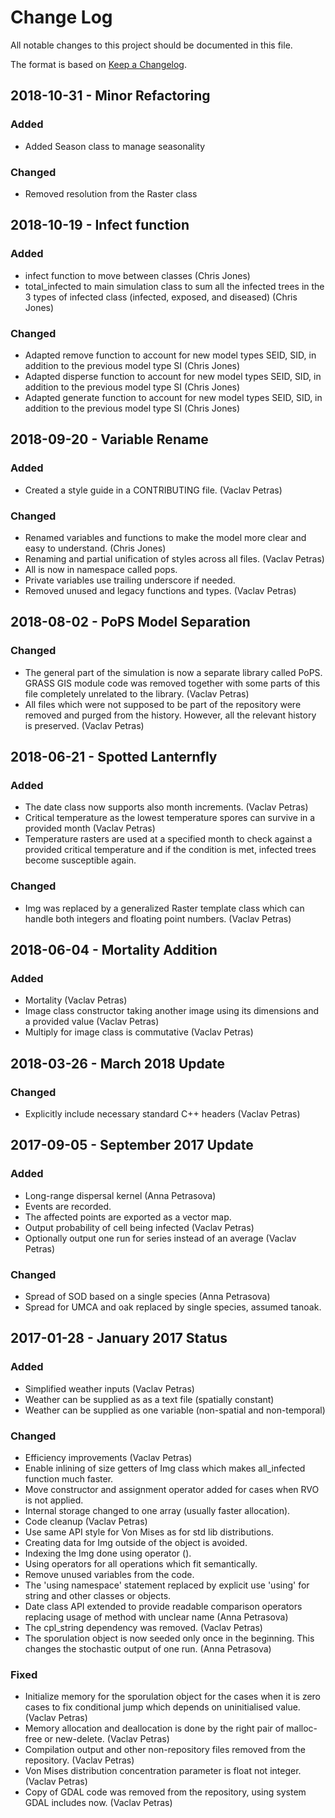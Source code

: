 # Change Log

All notable changes to this project should be documented in this file.

The format is based on [Keep a Changelog](http://keepachangelog.com/).

## 2018-10-31 - Minor Refactoring

### Added

- Added Season class to manage seasonality

### Changed

- Removed resolution from the Raster class

## 2018-10-19 - Infect function

### Added

- infect function to move between classes  (Chris Jones)
- total_infected to main simulation class to sum all the infected trees in the 3 types of infected class (infected, exposed, and diseased) (Chris Jones)

### Changed

- Adapted remove function to account for new model types SEID, SID, in addition to the previous model type SI (Chris Jones)
- Adapted disperse function to account for new model types SEID, SID, in addition to the previous model type SI (Chris Jones)
- Adapted generate function to account for new model types SEID, SID, in addition to the previous model type SI (Chris Jones)

## 2018-09-20 - Variable Rename

### Added

- Created a style guide in a CONTRIBUTING file. (Vaclav Petras)

### Changed

- Renamed variables and functions to make the model more clear and easy
  to understand. (Chris Jones)
- Renaming and partial unification of styles across all files. (Vaclav Petras)
 - All is now in namespace called pops.
 - Private variables use trailing underscore if needed.
- Removed unused and legacy functions and types. (Vaclav Petras)

## 2018-08-02 - PoPS Model Separation

### Changed

- The general part of the simulation is now a separate library called
  PoPS. GRASS GIS module code was removed together with some parts of
  this file completely unrelated to the library. (Vaclav Petras)
- All files which were not supposed to be part of the repository
  were removed and purged from the history. However, all the relevant
  history is preserved. (Vaclav Petras)

## 2018-06-21 - Spotted Lanternfly

### Added

- The date class now supports also month increments. (Vaclav Petras)
- Critical temperature as the lowest temperature spores can survive
  in a provided month (Vaclav Petras)
 - Temperature rasters are used at a specified month to check against
   a provided critical temperature and if the condition is met,
   infected trees become susceptible again.

### Changed

- Img was replaced by a generalized Raster template class which can
  handle both integers and floating point numbers. (Vaclav Petras)

## 2018-06-04 - Mortality Addition

### Added

- Mortality (Vaclav Petras)
- Image class constructor taking another image using its dimensions
  and a provided value (Vaclav Petras)
- Multiply for image class is commutative (Vaclav Petras)

## 2018-03-26 - March 2018 Update

### Changed

- Explicitly include necessary standard C++ headers (Vaclav Petras)

## 2017-09-05 - September 2017 Update

### Added

- Long-range dispersal kernel (Anna Petrasova)
 - Events are recorded.
 - The affected points are exported as a vector map.
- Output probability of cell being infected (Vaclav Petras)
- Optionally output one run for series instead of an average (Vaclav Petras)

### Changed

- Spread of SOD based on a single species (Anna Petrasova)
 - Spread for UMCA and oak replaced by single species, assumed tanoak.

## 2017-01-28 - January 2017 Status

### Added

- Simplified weather inputs (Vaclav Petras)
 - Weather can be supplied as as a text file (spatially constant)
 - Weather can be supplied as one variable (non-spatial and non-temporal)

### Changed

- Efficiency improvements (Vaclav Petras)
 - Enable inlining of size getters of Img class which makes all_infected
   function much faster.
 - Move constructor and assignment operator added for cases when RVO
   is not applied.
 - Internal storage changed to one array (usually faster allocation).
- Code cleanup (Vaclav Petras)
 - Use same API style for Von Mises as for std lib distributions.
 - Creating data for Img outside of the object is avoided.
 - Indexing the Img done using operator ().
 - Using operators for all operations which fit semantically.
 - Remove unused variables from the code.
 - The 'using namespace' statement replaced by explicit use 'using' for
   string and other classes or objects.
- Date class API extended to provide readable comparison operators
  replacing usage of method with unclear name (Anna Petrasova)
- The cpl_string dependency was removed. (Vaclav Petras)
- The sporulation object is now seeded only once in the beginning.
  This changes the stochastic output of one run. (Anna Petrasova)

### Fixed

- Initialize memory for the sporulation object for the cases when it is
  zero cases to fix conditional jump which depends on uninitialised
  value. (Vaclav Petras)
- Memory allocation and deallocation is done by the right pair of
  malloc-free or new-delete. (Vaclav Petras)
- Compilation output and other non-repository files removed from the
  repository. (Vaclav Petras)
- Von Mises distribution concentration parameter is float not integer.
  (Vaclav Petras)
- Copy of GDAL code was removed from the repository, using system GDAL
  includes now. (Vaclav Petras)
